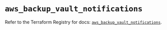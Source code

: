 # `aws_backup_vault_notifications`

Refer to the Terraform Registry for docs: [`aws_backup_vault_notifications`](https://registry.terraform.io/providers/hashicorp/aws/5.46.0/docs/resources/backup_vault_notifications).
